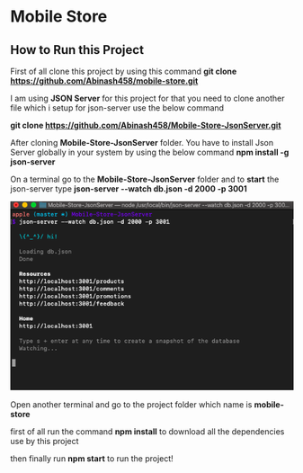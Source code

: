 # Mobile Store

## How to Run this Project

First of all clone this project by using this command 
**git clone https://github.com/Abinash458/mobile-store.git**

I am using **JSON Server** for this project for that you need to clone another file which i setup for json-server use the below command

**git clone https://github.com/Abinash458/Mobile-Store-JsonServer.git**

After cloning **Mobile-Store-JsonServer** folder.
You have to install Json Server globally in your system by using the below command
**npm install -g json-server**

On a terminal go to the **Mobile-Store-JsonServer** folder and to **start** the json-server type
**json-server --watch db.json -d 2000 -p 3001**

![alt text](https://github.com/Abinash458/mobile-store/blob/master/ReadmeImage/json-server.png)

Open another terminal and go to the project folder which name is **mobile-store**

first of all run the command **npm install** to download all the dependencies use by this project

then finally run **npm start** to run the project!